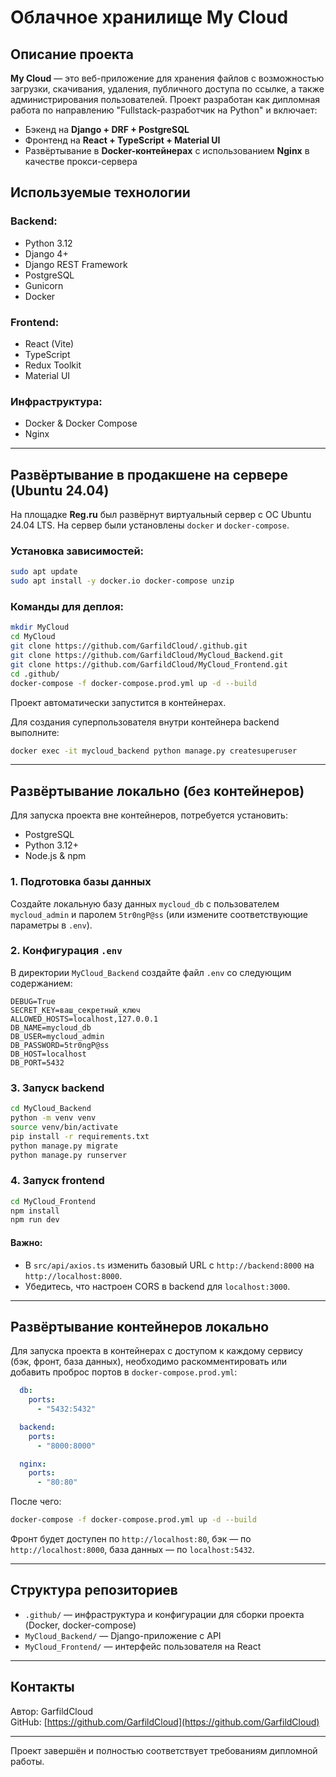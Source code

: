 # Облачное хранилище My Cloud

## Описание проекта

**My Cloud** — это веб-приложение для хранения файлов с возможностью загрузки, скачивания, удаления, публичного доступа по ссылке, а также администрирования пользователей. Проект разработан как дипломная работа по направлению "Fullstack-разработчик на Python" и включает:

- Бэкенд на **Django + DRF + PostgreSQL**
- Фронтенд на **React + TypeScript + Material UI**
- Развёртывание в **Docker-контейнерах** с использованием **Nginx** в качестве прокси-сервера

## Используемые технологии

### Backend:
- Python 3.12
- Django 4+
- Django REST Framework
- PostgreSQL
- Gunicorn
- Docker

### Frontend:
- React (Vite)
- TypeScript
- Redux Toolkit
- Material UI

### Инфраструктура:
- Docker & Docker Compose
- Nginx

---

## Развёртывание в продакшене на сервере (Ubuntu 24.04)

На площадке **Reg.ru** был развёрнут виртуальный сервер с ОС Ubuntu 24.04 LTS. На сервер были установлены `docker` и `docker-compose`.

### Установка зависимостей:
```bash
sudo apt update
sudo apt install -y docker.io docker-compose unzip
```

### Команды для деплоя:
```bash
mkdir MyCloud
cd MyCloud
git clone https://github.com/GarfildCloud/.github.git
git clone https://github.com/GarfildCloud/MyCloud_Backend.git
git clone https://github.com/GarfildCloud/MyCloud_Frontend.git
cd .github/
docker-compose -f docker-compose.prod.yml up -d --build
```

Проект автоматически запустится в контейнерах.

Для создания суперпользователя внутри контейнера backend выполните:
```bash
docker exec -it mycloud_backend python manage.py createsuperuser
```

---

## Развёртывание локально (без контейнеров)

Для запуска проекта вне контейнеров, потребуется установить:
- PostgreSQL
- Python 3.12+
- Node.js & npm

### 1. Подготовка базы данных
Создайте локальную базу данных `mycloud_db` с пользователем `mycloud_admin` и паролем `5tr0ngP@ss` (или измените соответствующие параметры в `.env`).

### 2. Конфигурация `.env`
В директории `MyCloud_Backend` создайте файл `.env` со следующим содержанием:
```env
DEBUG=True
SECRET_KEY=ваш_секретный_ключ
ALLOWED_HOSTS=localhost,127.0.0.1
DB_NAME=mycloud_db
DB_USER=mycloud_admin
DB_PASSWORD=5tr0ngP@ss
DB_HOST=localhost
DB_PORT=5432
```

### 3. Запуск backend
```bash
cd MyCloud_Backend
python -m venv venv
source venv/bin/activate
pip install -r requirements.txt
python manage.py migrate
python manage.py runserver
```

### 4. Запуск frontend
```bash
cd MyCloud_Frontend
npm install
npm run dev
```

#### Важно:
- В `src/api/axios.ts` изменить базовый URL с `http://backend:8000` на `http://localhost:8000`.
- Убедитесь, что настроен CORS в backend для `localhost:3000`.

---

## Развёртывание контейнеров локально

Для запуска проекта в контейнерах с доступом к каждому сервису (бэк, фронт, база данных), необходимо раскомментировать или добавить проброс портов в `docker-compose.prod.yml`:

```yaml
  db:
    ports:
      - "5432:5432"

  backend:
    ports:
      - "8000:8000"

  nginx:
    ports:
      - "80:80"
```

После чего:
```bash
docker-compose -f docker-compose.prod.yml up -d --build
```

Фронт будет доступен по `http://localhost:80`, бэк — по `http://localhost:8000`, база данных — по `localhost:5432`.

---

## Структура репозиториев

- `.github/` — инфраструктура и конфигурации для сборки проекта (Docker, docker-compose)
- `MyCloud_Backend/` — Django-приложение с API
- `MyCloud_Frontend/` — интерфейс пользователя на React

---

## Контакты
Автор: GarfildCloud  
GitHub: [https://github.com/GarfildCloud](https://github.com/GarfildCloud)

---

Проект завершён и полностью соответствует требованиям дипломной работы.

